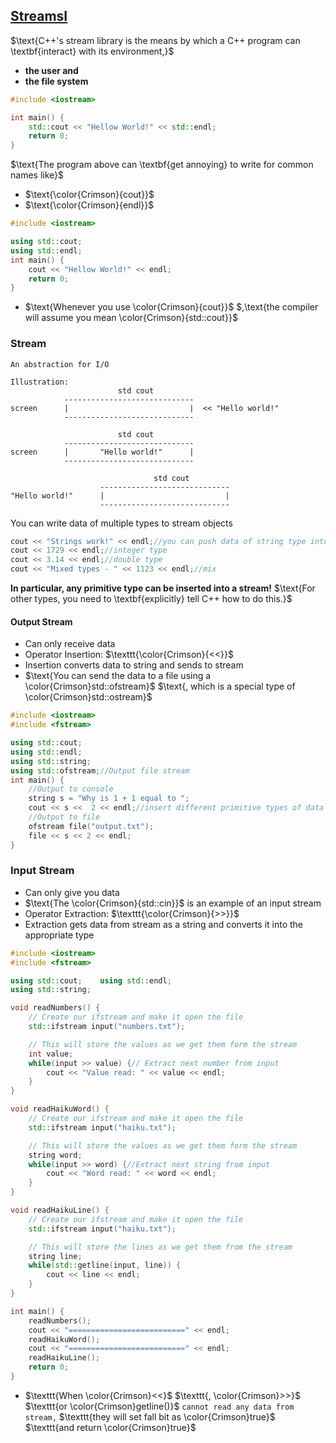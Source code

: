 ## [StreamsI](http://web.stanford.edu/class/cs106l/lectures/lecture01/01_Streams.pdf)

$\text{C++'s stream library is the means by which a C++ program can \textbf{interact} with its environment,}$
-  $\textbf{the user and}$ 
-  $\textbf{the file system}$


```c++ 
#include <iostream>

int main() {
    std::cout << "Hellow World!" << std::endl;
    return 0;
}
```
$\text{The program above can \textbf{get annoying} to write for common names like}$
- $\text{\color{Crimson}{cout}}$
- $\text{\color{Crimson}{endl}}$

```c++
#include <iostream>

using std::cout;
using std::endl;
int main() {
    cout << "Hellow World!" << endl;
    return 0;
}
```
- $\text{Whenever you use \color{Crimson}{cout}}$ $,\text{the compiler will assume you mean \color{Crimson}{std::cout}}$

### $\textbf{Stream}$
$\texttt{An abstraction for I/O}$

```
Illustration:
                        std cout
            -----------------------------
screen      |                           |  << "Hello world!"
            -----------------------------

                        std cout
            -----------------------------
screen      |       "Hello world!"      |
            -----------------------------

                                std cout
                    -----------------------------
"Hello world!"      |                           |  
                    -----------------------------
```
$\text{You can write data of multiple types to stream objects}$
```c++
cout << "Strings work!" << endl;//you can push data of string type into stream
cout << 1729 << endl;//integer type
cout << 3.14 << endl;//double type
cout << "Mixed types - " << 1123 << endl;//mix
```
$\textbf{In particular, any primitive type can be inserted into a stream!}$
$\text{For other types, you need to \textbf{explicitly} tell C++ how to do this.}$

#### $\textbf{Output Stream}$
- $\text{Can only receive data}$
- $\text{Operator Insertion:}$ $\texttt{\color{Crimson}{<<}}$
- $\text{Insertion converts data to string and sends to stream}$
- $\text{You can send the data to a file using a \color{Crimson}std::ofstream}$ $\text{, which is a special type of \color{Crimson}std::ostream}$

```c++
#include <iostream>
#include <fstream>

using std::cout;
using std::endl;
using std::string;
using std::ofstream;//Output file stream
int main() {
    //Output to console
    string s = "Why is 1 + 1 equal to ";
    cout << s <<  2 << endl;//insert different primitive types of data into output stream "cout"
    //Output to file
    ofstream file("output.txt");
    file << s << 2 << endl;
}
```

### $\textbf{Input Stream}$
- $\text{Can only give you data}$
- $\text{The \color{Crimson}{std::cin}}$ $\text{is an example of an input stream}$
- $\text{Operator Extraction:}$ $\texttt{\color{Crimson}{>>}}$
- $\text{Extraction gets data from stream as a string and converts it into the appropriate type}$

```c++
#include <iostream>
#include <fstream>

using std::cout;    using std::endl;
using std::string;

void readNumbers() {
    // Create our ifstream and make it open the file
    std::ifstream input("numbers.txt");

    // This will store the values as we get them form the stream
    int value;
    while(input >> value) {// Extract next number from input
        cout << "Value read: " << value << endl;
    }
}

void readHaikuWord() {
    // Create our ifstream and make it open the file
    std::ifstream input("haiku.txt");

    // This will store the values as we get them form the stream
    string word;
    while(input >> word) {//Extract next string from input
        cout << "Word read: " << word << endl;
    }
}

void readHaikuLine() {
    // Create our ifstream and make it open the file
    std::ifstream input("haiku.txt");

    // This will store the lines as we get them from the stream
    string line;
    while(std::getline(input, line)) {
        cout << line << endl;
    }
}

int main() {
    readNumbers();
    cout << "==========================" << endl;
    readHaikuWord();
    cout << "==========================" << endl;
    readHaikuLine();
    return 0;
}
```
- $\texttt{When \color{Crimson}<<}$ $\texttt{, \color{Crimson}>>}$  $\texttt{or \color{Crimson}getline()}$ $\texttt{cannot read any data from stream,}$
$\texttt{they will set fall bit as \color{Crimson}true}$ $\texttt{and return \color{Crimson}true}$


